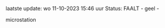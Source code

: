 laatste update: 
wo 11-10-2023 15:46   uur 
Status: FAALT - geel - 
<div class="service Y">microstation</div>